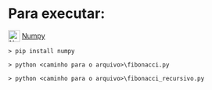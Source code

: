 # Para executar:

<a href="https://numpy.org/" rel="nofollow" style="width: 100%; height: 20px;display:flex;align-items: center;"><img src="https://numpy.org/images/logo.svg" alt="Numpy" data-canonical-src="https://img.shields.io/packagist/l/laravel/framework" style="height: 24px;"> <span style="margin-left:4px">Numpy</span></a>

```
> pip install numpy
```

```
> python <caminho para o arquivo>\fibonacci.py
```

```
> python <caminho para o arquivo>\fibonacci_recursivo.py
```
